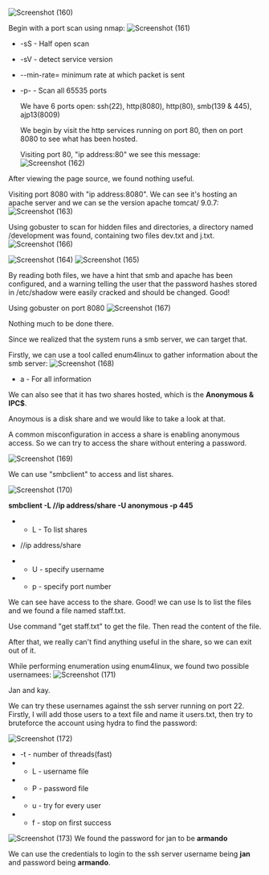 ![Screenshot (160)](https://github.com/user-attachments/assets/26e78136-c3d6-4d4a-9446-37d2a0ae717f)

Begin with a port scan using nmap:
![Screenshot (161)](https://github.com/user-attachments/assets/ff43ee1e-b6a1-4eb7-9cfe-2a2ad6d1fdda)

- -sS - Half open scan

- -sV - detect service version

- --min-rate= minimum rate at which packet is sent

- -p- -  Scan all 65535 ports

  We have 6 ports open:
  ssh(22), http(8080), http(80), smb(139 & 445), ajp13(8009)

  We begin by visit the http services running on port 80, then on port 8080 to see what has been hosted.

  Visiting port 80, "ip address:80" we see this message:
  ![Screenshot (162)](https://github.com/user-attachments/assets/cefeaf7e-ffb3-4267-a77f-9204fd6cd90c)

After viewing the page source, we found nothing useful.

Visiting port 8080 with "ip address:8080". We can see it's hosting an apache server and we can se the version apache tomcat/ 9.0.7:
![Screenshot (163)](https://github.com/user-attachments/assets/c42dd0a4-bfdd-490d-81d5-887ab54c6b35)

Using gobuster to scan for hidden files and directories, a directory named /development was found, containing two files dev.txt and j.txt.
![Screenshot (166)](https://github.com/user-attachments/assets/ddb430c3-e483-4732-9f98-8f6f2383866f)

![Screenshot (164)](https://github.com/user-attachments/assets/8d3a248c-8ed4-4467-8711-e1259e8d96f5)
![Screenshot (165)](https://github.com/user-attachments/assets/5007f095-b37a-46df-9bf8-5654ce419be5)

By reading both files, we have a hint that smb and apache has been configured, and a warning telling the user that the password hashes stored in /etc/shadow were easily cracked and should be changed. Good!

Using gobuster on port 8080
![Screenshot (167)](https://github.com/user-attachments/assets/2fc27be3-05f7-4305-98cc-3dc7f64f82fb)

Nothing much to be done there.

Since we realized that the system runs a smb server, we can target that.

Firstly, we can use a tool called enum4linux to gather information about the smb server:
![Screenshot (168)](https://github.com/user-attachments/assets/b0696948-3b54-4304-932d-339523b1500e)
- a - For all information

We can also see that it has two shares hosted, which is the <b> Anonymous & IPC$</b>.

Anoymous is a disk share and we would like to take a look at that. 

A common misconfiguration in access a share is enabling anonymous access. So we can try to access the share without entering a password.

![Screenshot (169)](https://github.com/user-attachments/assets/90fd6723-1837-459d-81e6-11aa10b1548f)

We can use "smbclient" to access and list shares.

![Screenshot (170)](https://github.com/user-attachments/assets/e6109588-81c1-4fcc-b0f7-a0f874288d35)

<b> smbclient -L //ip address/share -U anonymous -p 445</b>

- - L - To list shares

- //ip address/share
  
- - U - specify username
  
-  - p - specify port number
 
  We can see have access to the share. Good! we can use ls to list the files and we found a file named staff.txt.

  Use command "get staff.txt" to get the file. Then read the content of the file.

  After that, we really can't find anything useful in the share, so we can exit out of it.

While performing enumeration using enum4linux, we found two possible usernamees:
![Screenshot (171)](https://github.com/user-attachments/assets/bd9dc699-50e6-4502-8b3d-f6828295eb08)

Jan and kay.

We can try these usernames against the ssh server running on port 22. Firstly, I will add those users to a text file and name it users.txt, then try to bruteforce the account using hydra to find the password:

![Screenshot (172)](https://github.com/user-attachments/assets/a44b1e9b-bd2b-454d-a0a3-f18a861293f2)
- -t - number of threads(fast)
-  - L - username file
-  - P - password file
-  - u - try for every user
- - f - stop on first success

![Screenshot (173)](https://github.com/user-attachments/assets/51902548-9294-42cb-ad4f-a3a6726d07a7)
We found the password for jan to be <b>armando</b>

We can use the credentials to login to the ssh server username being <b>jan</b> and password being <b>armando</b>.


